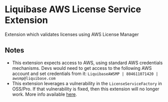 # Liquibase AWS License Service Extension
Extension which validates licenses using AWS License Manager

## Notes
- This extension expects access to AWS, using standard AWS credentials mechanisms. Devs would need to get access to the following AWS account and set credentials from it: `LiquibaseAWSMP | 804611071420 | awsmp@liquibase.com`
- This extension leverages a vulnerability in the `LicenseServiceFactory` in OSS/Pro. If that vulnerability is fixed, then this extension will no longer work. More info available [here](https://datical.atlassian.net/browse/DAT-12399).